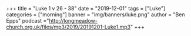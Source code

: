 +++
title = "Luke 1 v 26 - 38"
date = "2019-12-01"
tags = ["Luke"]
categories = ["morning"]
banner = "img/banners/luke.png"
author = "Ben Epps"
podcast ="http://longmeadow-church.org.uk/files/mp3/2019/20191201-Luke1.mp3"
+++
